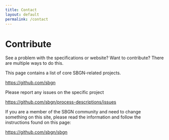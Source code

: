 ```yaml
---
title: Contact
layout: default
permalink: /contact
---
```


# Contribute 

See a problem with the specifications or website? Want to contribute? There are multiple ways to do this. 

This page contains a list of core SBGN-related projects. 

https://github.com/sbgn

Please report any issues on the specific project 

https://github.com/sbgn/process-descriptions/issues

If you are a member of the SBGN community and need to change something on this site, please read the information and follow the instructions found on this page:

https://github.com/sbgn/sbgn
